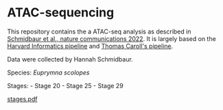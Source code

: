 # ATAC-sequencing

This repository contains the a ATAC-seq analysis as described in [Schmidbaur et al., nature communications 2022](https://www.nature.com/articles/s41467-022-29694-7). 
It is largely based on the [Harvard Informatics pipeline](https://github.com/harvardinformatics/ATAC-seq) and [Thomas Caroll's pipeline](https://rockefelleruniversity.github.io/RU_ATAC_Workshop.html). 


Data were collected by Hannah Schmidbaur.

Species: _Euprymna scolopes_

Stages: - Stage 20
        - Stage 25
        - Stage 29

        
[stages.pdf](https://github.com/user-attachments/files/16471760/stages.pdf)

